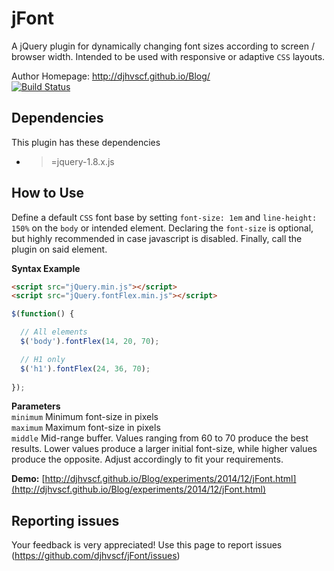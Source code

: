 # jFont
A jQuery plugin for dynamically changing font sizes according to screen / browser width.
Intended to be used with responsive or adaptive `CSS` layouts.

Author Homepage:      http://djhvscf.github.io/Blog/<br />
[![Build Status](https://travis-ci.org/djhvscf/jFont.svg?branch=master)](https://travis-ci.org/djhvscf/jFont)

## Dependencies
This plugin has these dependencies

* >=jquery-1.8.x.js

## How to Use
Define a default `CSS` font base by setting `font-size: 1em` and `line-height: 150%` on the `body` or intended element. Declaring the `font-size` is optional, but highly recommended in case javascript is disabled. Finally, call the plugin on said element.  

**Syntax Example**  
```html
<script src="jQuery.min.js"></script>  
<script src="jQuery.fontFlex.min.js"></script>
```
```javascript
$(function() {

  // All elements
  $('body').fontFlex(14, 20, 70);

  // H1 only
  $('h1').fontFlex(24, 36, 70);	
  
});
```

**Parameters**   
`minimum` Minimum font-size in pixels  
`maximum` Maximum font-size in pixels  
`middle` Mid-range buffer. Values ranging from 60 to 70 produce the best results. Lower values produce a larger initial font-size, while higher values produce the opposite. Adjust accordingly to fit your requirements.

**Demo:** [http://djhvscf.github.io/Blog/experiments/2014/12/jFont.html](http://djhvscf.github.io/Blog/experiments/2014/12/jFont.html)

## Reporting issues
Your feedback is very appreciated!
Use this page to report issues (https://github.com/djhvscf/jFont/issues)